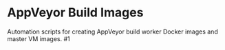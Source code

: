 # AppVeyor Build Images

Automation scripts for creating AppVeyor build worker Docker images and master VM images.
#1
